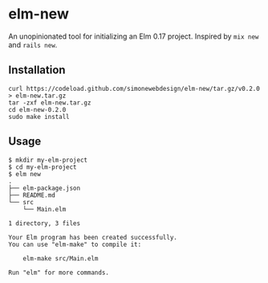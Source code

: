 # elm-new

An unopinionated tool for initializing an Elm 0.17 project. Inspired by `mix new` and `rails new`.

## Installation

```
curl https://codeload.github.com/simonewebdesign/elm-new/tar.gz/v0.2.0 > elm-new.tar.gz
tar -zxf elm-new.tar.gz
cd elm-new-0.2.0
sudo make install
```

## Usage

```
$ mkdir my-elm-project
$ cd my-elm-project
$ elm new
.
├── elm-package.json
├── README.md
└── src
    └── Main.elm

1 directory, 3 files

Your Elm program has been created successfully.
You can use "elm-make" to compile it:

    elm-make src/Main.elm

Run "elm" for more commands.
```
